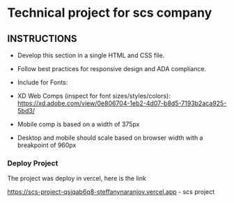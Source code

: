 # Technical project for scs company

## INSTRUCTIONS

* Develop this section in a single HTML and CSS file.

* Follow best practices for responsive design and ADA compliance.

* Include for Fonts:
  <link rel="stylesheet" id="typekit-fonts-css" href="//use.typekit.net/fgk8dyu.css?ver=5.6" type="text/css" media="all" class="">

* XD Web Comps (inspect for font sizes/styles/colors):
  https://xd.adobe.com/view/0e806704-1eb2-4d07-b8d5-7193b2aca925-5bd3/

* Mobile comp is based on a width of 375px

* Desktop and mobile should scale based on browser width with a breakpoint of 960px

### Deploy Project
The project was deploy in vercel, here is the link

https://scs-project-qsiqab6q8-steffanynaranjov.vercel.app - scs project